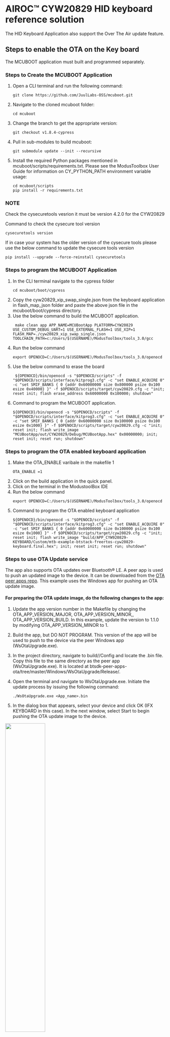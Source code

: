 # AIROC&trade; CYW20829 HID keyboard reference solution

The HID Keyboard Application also support the Over The Air update feature.

## Steps to enable the OTA on the Key board
The MCUBOOT application must built and programmed separately.

### Steps to Create the MCUBOOT Application

1. Open a CLI terminal and run the following command:
   ```
   git clone https://github.com/JuulLabs-OSS/mcuboot.git
   ```
2. Navigate to the cloned mcuboot folder:
   ```
   cd mcuboot
   ```
3. Change the branch to get the appropriate version:
   ```
   git checkout v1.8.4-cypress
   ```
4. Pull in sub-modules to build mcuboot:
   ```
   git submodule update --init --recursive
   ```
5. Install the required Python packages mentioned in mcuboot/scripts/requirements.txt. Please see the ModusToolbox User Guide for information on CY_PYTHON_PATH environment variable usage:
   ```
   cd mcuboot/scripts
   pip install -r requirements.txt
   ```
### NOTE
Check the cysecuretools vesrion it must be version 4.2.0 for the CYW20829

   Command to check the cysecure tool version

   ```
   cysecuretools version
   ```

If in case your system has the older version of the cysecure tools please use the below command to update the cysecure tools version
   ```
   pip install --upgrade --force-reinstall cysecuretools
   ```

### Steps to program the MCUBOOT Application

1. In the CLI terminal navigate to the cypress folder
   ```
   cd mcuboot/boot/cypress
   ```
2. Copy the cyw20829_xip_swap_single.json from the keyboard application in flash_map_json folder and  paste the above json file in the mcuboot/boot/cypress directory.
3. Use the below command to build the MCUBOOT application.
   ```
    make clean app APP_NAME=MCUBootApp PLATFORM=CYW20829 USE_CUSTOM_DEBUG_UART=1 USE_EXTERNAL_FLASH=1 USE_XIP=1 FLASH_MAP=./cyw20829_xip_swap_single.json TOOLCHAIN_PATH=c:/Users/$(USERNAME)/ModusToolbox/tools_3.0/gcc
    ```
4. Run the below command 
   ```
   export OPENOCD=C:/Users/$(USERNAME)/ModusToolbox/tools_3.0/openocd
   ```
5. Use the below command to erase the board
   ```
    ${OPENOCD}/bin/openocd -s "$OPENOCD/scripts" -f "$OPENOCD/scripts/interface/kitprog3.cfg" -c "set ENABLE_ACQUIRE 0" -c "set SMIF_BANKS { 0 {addr 0x60000000 size 0x800000 psize 0x100 esize 0x40000} }" -f $OPENOCD/scripts/target/cyw20829.cfg -c "init; reset init; flash erase_address 0x60000000 0x100000; shutdown"
    ```
6. Command to program the MCUBOOT application.
   ```
   ${OPENOCD}/bin/openocd -s "$OPENOCD/scripts" -f "$OPENOCD/scripts/interface/kitprog3.cfg" -c "set ENABLE_ACQUIRE 0" -c "set SMIF_BANKS { 0 {addr 0x60000000 size 0x100000 psize 0x100 esize 0x1000} }" -f $OPENOCD/scripts/target/cyw20829.cfg -c "init; reset init; flash write_image "MCUBootApp/out/CYW20829/Debug/MCUBootApp.hex" 0x00000000; init; reset init; reset run; shutdown"
   ```
### Steps to program the OTA enabled keyboard application
1. Make the OTA_ENABLE varibale in the makefile 1
   ```
   OTA_ENABLE =1
   ```
2. Click on the build application in the quick panel.
3. Click on the terminal in the ModustoolBox IDE
4. Run the below command 
   ```
   export OPENOCD=C:/Users/$(USERNAME)/ModusToolbox/tools_3.0/openocd
   ```
5. Command to program the OTA enabled keyboard application
   ```
   ${OPENOCD}/bin/openocd -s "$OPENOCD/scripts" -f "$OPENOCD/scripts/interface/kitprog3.cfg" -c "set ENABLE_ACQUIRE 0" -c "set SMIF_BANKS { 0 {addr 0x60000000 size 0x100000 psize 0x100 esize 0x1000} }" -f $OPENOCD/scripts/target/cyw20829.cfg -c "init; reset init; flash write_image "build/APP_CYW920829-KEYBOARD/Custom/mtb-example-btstack-freertos-cyw20829-keyboard.final.hex"; init; reset init; reset run; shutdown"
   ```

### Steps to use OTA Update service
The app also supports OTA updates over Bluetooth® LE. A peer app is used to push an updated image to the device. It can be downloaded from the [OTA peer apps repo](https://github.com/Infineon/btsdk-peer-apps-ota). This example uses the Windows app for pushing an OTA update image.


#### For preparing the OTA update image, do the following changes to the app:
1. Update the app version number in the Makefile by changing the OTA_APP_VERSION_MAJOR, OTA_APP_VERSION_MINOR,, OTA_APP_VERSION_BUILD. In this example, update the version to 1.1.0 by modifying OTA_APP_VERSION_MINOR to 1.

2. Build the app, but DO NOT PROGRAM. This version of the app will be used to push to the device via the peer Windows app (WsOtaUpgrade.exe).

3. In the project directory, navigate to build/<TARGET>/Config and locate the .bin file. Copy this file to the same directory as the peer app (WsOtaUpgrade.exe). It is located at btsdk-peer-apps-ota/tree/master/Windows/WsOtaUpgrade/Release/<System Type>.

4. Open the terminal and navigate to WsOtaUpgrade.exe. Initiate the update process by issuing the following command:
   ```
   ./WsOtaUpgrade.exe <App_name>.bin
   ```
5. In the dialog box that appears, select your device and click OK (IFX KEYBOARD in this case). In the next window, select Start to begin pushing the OTA update image to the device.

 <img src="../images/ws-select.png" width="50%">

 **WsOtaUpgrade app start**

<img src="../images/ws-start.png" width="50%">

You can monitor the progress on the Windows peer app via the progress bar or via the device terminal, which prints the percentage of download completed.

**WsOtaUpgrade progress bar**

<img src="../images/ws-firmware.png" width="50%">

**Download progress display on the terminal**

<img src="../images/ws-uart.png" width="100%">

**MCUboot reboot on download finish**

<img src="../images/ws-done.png" width="50%">

<img src="../images/ws-boot-up.png" width="100%">

© Cypress Semiconductor Corporation, 2022. This document is the property of Cypress Semiconductor Corporation, an Infineon Technologies company, and its affiliates ("Cypress").  This document, including any software or firmware included or referenced in this document ("Software"), is owned by Cypress under the intellectual property laws and treaties of the United States and other countries worldwide.  Cypress reserves all rights under such laws and treaties and does not, except as specifically stated in this paragraph, grant any license under its patents, copyrights, trademarks, or other intellectual property rights.  If the Software is not accompanied by a license agreement and you do not otherwise have a written agreement with Cypress governing the use of the Software, then Cypress hereby grants you a personal, non-exclusive, nontransferable license (without the right to sublicense) (1) under its copyright rights in the Software (a) for Software provided in source code form, to modify and reproduce the Software solely for use with Cypress hardware products, only internally within your organization, and (b) to distribute the Software in binary code form externally to end users (either directly or indirectly through resellers and distributors), solely for use on Cypress hardware product units, and (2) under those claims of Cypress’s patents that are infringed by the Software (as provided by Cypress, unmodified) to make, use, distribute, and import the Software solely for use with Cypress hardware products.  Any other use, reproduction, modification, translation, or compilation of the Software is prohibited.
<br />
TO THE EXTENT PERMITTED BY APPLICABLE LAW, CYPRESS MAKES NO WARRANTY OF ANY KIND, EXPRESS OR IMPLIED, WITH REGARD TO THIS DOCUMENT OR ANY SOFTWARE OR ACCOMPANYING HARDWARE, INCLUDING, BUT NOT LIMITED TO, THE IMPLIED WARRANTIES OF MERCHANTABILITY AND FITNESS FOR A PARTICULAR PURPOSE.  No computing device can be absolutely secure.  Therefore, despite security measures implemented in Cypress hardware or software products, Cypress shall have no liability arising out of any security breach, such as unauthorized access to or use of a Cypress product. CYPRESS DOES NOT REPRESENT, WARRANT, OR GUARANTEE THAT CYPRESS PRODUCTS, OR SYSTEMS CREATED USING CYPRESS PRODUCTS, WILL BE FREE FROM CORRUPTION, ATTACK, VIRUSES, INTERFERENCE, HACKING, DATA LOSS OR THEFT, OR OTHER SECURITY INTRUSION (collectively, "Security Breach").  Cypress disclaims any liability relating to any Security Breach, and you shall and hereby do release Cypress from any claim, damage, or other liability arising from any Security Breach.  In addition, the products described in these materials may contain design defects or errors known as errata which may cause the product to deviate from published specifications. To the extent permitted by applicable law, Cypress reserves the right to make changes to this document without further notice. Cypress does not assume any liability arising out of the application or use of any product or circuit described in this document. Any information provided in this document, including any sample design information or programming code, is provided only for reference purposes.  It is the responsibility of the user of this document to properly design, program, and test the functionality and safety of any application made of this information and any resulting product.  "High-Risk Device" means any device or system whose failure could cause personal injury, death, or property damage.  Examples of High-Risk Devices are weapons, nuclear installations, surgical implants, and other medical devices.  "Critical Component" means any component of a High-Risk Device whose failure to perform can be reasonably expected to cause, directly or indirectly, the failure of the High-Risk Device, or to affect its safety or effectiveness.  Cypress is not liable, in whole or in part, and you shall and hereby do release Cypress from any claim, damage, or other liability arising from any use of a Cypress product as a Critical Component in a High-Risk Device. You shall indemnify and hold Cypress, including its affiliates, and its directors, officers, employees, agents, distributors, and assigns harmless from and against all claims, costs, damages, and expenses, arising out of any claim, including claims for product liability, personal injury or death, or property damage arising from any use of a Cypress product as a Critical Component in a High-Risk Device. Cypress products are not intended or authorized for use as a Critical Component in any High-Risk Device except to the limited extent that (i) Cypress’s published data sheet for the product explicitly states Cypress has qualified the product for use in a specific High-Risk Device, or (ii) Cypress has given you advance written authorization to use the product as a Critical Component in the specific High-Risk Device and you have signed a separate indemnification agreement.
<br />
Cypress, the Cypress logo, and combinations thereof, WICED, ModusToolbox, PSoC, CapSense, EZ-USB, F-RAM, and Traveo are trademarks or registered trademarks of Cypress or a subsidiary of Cypress in the United States or in other countries. For a more complete list of Cypress trademarks, visit www.infineon.com. Other names and brands may be claimed as property of their respective owners.
